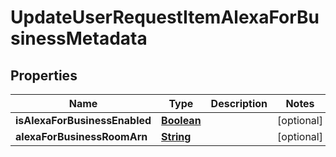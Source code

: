 

# UpdateUserRequestItemAlexaForBusinessMetadata


## Properties

| Name | Type | Description | Notes |
|------------ | ------------- | ------------- | -------------|
|**isAlexaForBusinessEnabled** | [**Boolean**](Boolean.md) |  |  [optional] |
|**alexaForBusinessRoomArn** | [**String**](String.md) |  |  [optional] |



